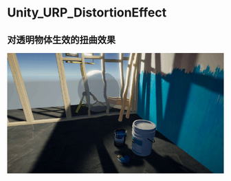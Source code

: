# Unity_URP_DistortionEffect

## 对透明物体生效的扭曲效果
![img](https://raw.githubusercontent.com/czy-moyu/Unity_URP_DistortionEffect/main/1.gif)